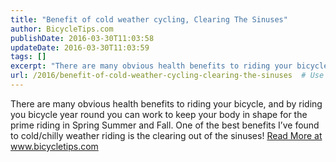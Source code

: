 ```yaml
---
title: "Benefit of cold weather cycling, Clearing The Sinuses"
author: BicycleTips.com
publishDate: 2016-03-30T11:03:58
updateDate: 2016-03-30T11:03:59
tags: []
excerpt: "There are many obvious health benefits to riding your bicycle, and by riding you bicycle year round you can work to keep your body in shape for the prime riding in Spring Summer and Fall. One of the best benefits I’ve found to cold/chilly weather riding is the clearing out of the sinuses!"
url: /2016/benefit-of-cold-weather-cycling-clearing-the-sinuses  # Use the generated URL with year
---
```

There are many obvious health benefits to riding your bicycle, and by riding you bicycle year round you can work to keep your body in shape for the prime riding in Spring Summer and Fall. One of the best benefits I’ve found to cold/chilly weather riding is the clearing out of the sinuses! <a href="https://www.bicycletips.com/tips/aid/37">Read More at www.bicycletips.com</a>
